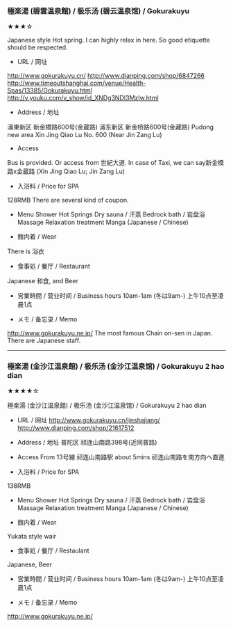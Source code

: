 ### 極楽湯 (碧雲温泉館) / 极乐汤 (碧云温泉馆) / Gokurakuyu

★★★☆

Japanese style Hot spring. I can highly relax in here.
So good etiquette should be respected.

- URL / 网址 

http://www.gokurakuyu.cn/
http://www.dianping.com/shop/6847266
http://www.timeoutshanghai.com/venue/Health-Spas/13385/Gokurakuyu.html
http://v.youku.com/v_show/id_XNDg3NDI3MzIw.html

- Address / 地址

浦東新区 新金橋路600号(金蔵路)
浦东新区 新金桥路600号(金藏路)
Pudong new area Xin Jing Qiao Lu No. 600 (Near Jin Zang Lu)


- Access 

Bus is provided.
Or access from 世紀大道.
In case of Taxi, we can say新金橋路x金蔵路 (Xin Jing Qiao Lu; Jin Zang Lu)


- 入浴料 / Price for SPA 

128RMB
There are several kind of coupon.


- Menu
Shower
Hot Springs
Dry sauna / 汗蒸
Bedrock bath / 岩盘浴
Massage 
Relaxation treatment
Manga (Japanese / Chinese)


- 館内着 / Wear

There is 浴衣

- 食事処 / 餐厅 / Restaurant

Japanese 和食, and Beer


- 営業時間 / 营业时间 / Business hours
10am-1am (冬は9am-)
上午10点至凌晨1点


- メモ / 备忘录 / Memo

http://www.gokurakuyu.ne.jp/
The most famous Chain on-sen in Japan. 
There are Japanese staff. 

---

### 極楽湯 (金沙江温泉館) / 极乐汤 (金沙江温泉馆) / Gokurakuyu 2 hao dian

★★★★☆

極楽湯 (金沙江温泉館) / 极乐汤 (金沙江温泉馆) / Gokurakuyu 2 hao dian

- URL / 网址 
http://www.gokurakuyu.cn/jinshajiang/
http://www.dianping.com/shop/21617512

- Address / 地址
普陀区 祁连山南路398号(近同普路)

- Access 
From 13号線 祁连山南路駅 about 5mins 祁连山南路を南方向へ直進

- 入浴料 / Price for SPA 

138RMB


- Menu
Shower
Hot Springs
Dry sauna / 汗蒸
Bedrock bath / 岩盘浴
Massage 
Relaxation treatment
Manga (Japanese / Chinese)


- 館内着 / Wear

Yukata style wair

- 食事処 / 餐厅 / Restaulant

Japanese, Beer

- 営業時間 / 营业时间 / Business hours
10am-1am (冬は9am-)
上午10点至凌晨1点

- メモ / 备忘录 / Memo

http://www.gokurakuyu.ne.jp/

